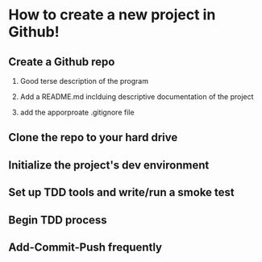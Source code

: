# How to create a new project in Github!

## Create a Github repo
1. Good terse description of the program

2. Add a README.md inclduing descriptive documentation of the project

3. add the apporproate .gitignore file

## Clone the repo to your hard drive

## Initialize the project's dev environment 

## Set up TDD tools and write/run a smoke test

## Begin TDD process 

## Add-Commit-Push frequently 
